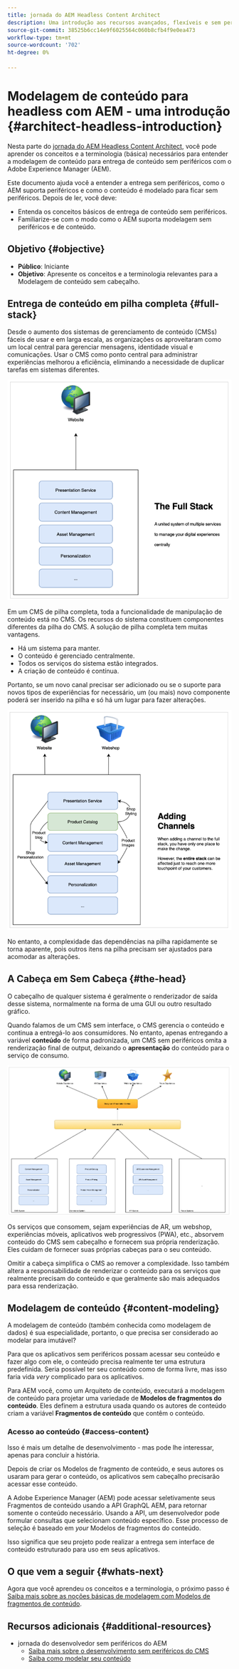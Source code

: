 ```yaml
---
title: jornada do AEM Headless Content Architect
description: Uma introdução aos recursos avançados, flexíveis e sem periféricos do Adobe Experience Manager e como modelar o conteúdo para seu projeto.
source-git-commit: 38525b6cc14e9f6025564c060b8cfb4f9e0ea473
workflow-type: tm+mt
source-wordcount: '702'
ht-degree: 0%

---
```


# Modelagem de conteúdo para headless com AEM - uma introdução {#architect-headless-introduction}

Nesta parte do [jornada do AEM Headless Content Architect](overview.md), você pode aprender os conceitos e a terminologia (básica) necessários para entender a modelagem de conteúdo para entrega de conteúdo sem periféricos com o Adobe Experience Manager (AEM).

Este documento ajuda você a entender a entrega sem periféricos, como o AEM suporta periféricos e como o conteúdo é modelado para ficar sem periféricos. Depois de ler, você deve:

* Entenda os conceitos básicos de entrega de conteúdo sem periféricos.
* Familiarize-se com o modo como o AEM suporta modelagem sem periféricos e de conteúdo.

## Objetivo {#objective}

* **Público**: Iniciante
* **Objetivo**: Apresente os conceitos e a terminologia relevantes para a Modelagem de conteúdo sem cabeçalho.

## Entrega de conteúdo em pilha completa {#full-stack}

Desde o aumento dos sistemas de gerenciamento de conteúdo (CMSs) fáceis de usar e em larga escala, as organizações os aproveitaram como um local central para gerenciar mensagens, identidade visual e comunicações. Usar o CMS como ponto central para administrar experiências melhorou a eficiência, eliminando a necessidade de duplicar tarefas em sistemas diferentes.

![O CMS clássico de pilha completa](/help/journey-headless/developer/assets/full-stack.png)

Em um CMS de pilha completa, toda a funcionalidade de manipulação de conteúdo está no CMS. Os recursos do sistema constituem componentes diferentes da pilha do CMS. A solução de pilha completa tem muitas vantagens.

* Há um sistema para manter.
* O conteúdo é gerenciado centralmente.
* Todos os serviços do sistema estão integrados.
* A criação de conteúdo é contínua.

Portanto, se um novo canal precisar ser adicionado ou se o suporte para novos tipos de experiências for necessário, um (ou mais) novo componente poderá ser inserido na pilha e só há um lugar para fazer alterações.

![Adicionar um novo canal à pilha](/help/journey-headless/developer/assets/adding-channel.png)

No entanto, a complexidade das dependências na pilha rapidamente se torna aparente, pois outros itens na pilha precisam ser ajustados para acomodar as alterações.

## A Cabeça em Sem Cabeça {#the-head}

O cabeçalho de qualquer sistema é geralmente o renderizador de saída desse sistema, normalmente na forma de uma GUI ou outro resultado gráfico.

Quando falamos de um CMS sem interface, o CMS gerencia o conteúdo e continua a entregá-lo aos consumidores. No entanto, apenas entregando a variável **conteúdo** de forma padronizada, um CMS sem periféricos omita a renderização final de output, deixando o **apresentação** do conteúdo para o serviço de consumo.

![CMS sem periféricos](/help/journey-headless/developer/assets/headless-cms.png)

Os serviços que consomem, sejam experiências de AR, um webshop, experiências móveis, aplicativos web progressivos (PWA), etc., absorvem conteúdo do CMS sem cabeçalho e fornecem sua própria renderização. Eles cuidam de fornecer suas próprias cabeças para o seu conteúdo.

Omitir a cabeça simplifica o CMS ao remover a complexidade. Isso também altera a responsabilidade de renderizar o conteúdo para os serviços que realmente precisam do conteúdo e que geralmente são mais adequados para essa renderização.

## Modelagem de conteúdo {#content-modeling}

A modelagem de conteúdo (também conhecida como modelagem de dados) é sua especialidade, portanto, o que precisa ser considerado ao modelar para imutável?

Para que os aplicativos sem periféricos possam acessar seu conteúdo e fazer algo com ele, o conteúdo precisa realmente ter uma estrutura predefinida. Seria possível ter seu conteúdo como de forma livre, mas isso faria vida *very* complicado para os aplicativos.

Para AEM você, como um Arquiteto de conteúdo, executará a modelagem de conteúdo para projetar uma variedade de **Modelos de fragmentos do conteúdo**. Eles definem a estrutura usada quando os autores de conteúdo criam a variável **Fragmentos de conteúdo** que contêm o conteúdo.

### Acesso ao conteúdo {#access-content}

Isso é mais um detalhe de desenvolvimento - mas pode lhe interessar, apenas para concluir a história.

Depois de criar os Modelos de fragmento de conteúdo, e seus autores os usaram para gerar o conteúdo, os aplicativos sem cabeçalho precisarão acessar esse conteúdo.

A Adobe Experience Manager (AEM) pode acessar seletivamente seus Fragmentos de conteúdo usando a API GraphQL AEM, para retornar somente o conteúdo necessário. Usando a API, um desenvolvedor pode formular consultas que selecionam conteúdo específico. Esse processo de seleção é baseado em *your* Modelos de fragmentos do conteúdo.

Isso significa que seu projeto pode realizar a entrega sem interface de conteúdo estruturado para uso em seus aplicativos.

## O que vem a seguir {#whats-next}

Agora que você aprendeu os conceitos e a terminologia, o próximo passo é [Saiba mais sobre as noções básicas de modelagem com Modelos de fragmentos de conteúdo](basics.md).

## Recursos adicionais {#additional-resources}

* jornada do desenvolvedor sem periféricos do AEM
   * [Saiba mais sobre o desenvolvimento sem periféricos do CMS](/help/journey-headless/developer/learn-about.md)
   * [Saiba como modelar seu conteúdo](/help/journey-headless/developer/model-your-content.md)
